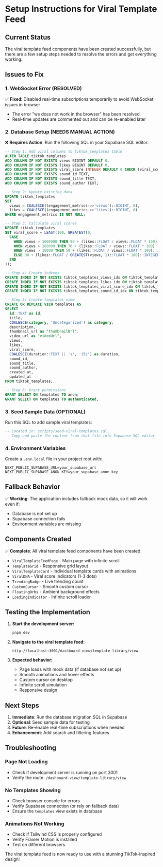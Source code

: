# Setup Instructions for Viral Template Feed

## Current Status
The viral template feed components have been created successfully, but there are a few setup steps needed to resolve the errors and get everything working.

## Issues to Fix

### 1. WebSocket Error (RESOLVED)
✅ **Fixed**: Disabled real-time subscriptions temporarily to avoid WebSocket issues in browser
- The error "ws does not work in the browser" has been resolved
- Real-time updates are commented out and can be re-enabled later

### 2. Database Setup (NEEDS MANUAL ACTION)
❌ **Requires Action**: Run the following SQL in your Supabase SQL editor:

```sql
-- Step 1: Add viral columns to tiktok_templates table
ALTER TABLE tiktok_templates 
ADD COLUMN IF NOT EXISTS views BIGINT DEFAULT 0,
ADD COLUMN IF NOT EXISTS likes BIGINT DEFAULT 0,
ADD COLUMN IF NOT EXISTS viral_score INTEGER DEFAULT 0 CHECK (viral_score >= 0 AND viral_score <= 100),
ADD COLUMN IF NOT EXISTS sound_id TEXT,
ADD COLUMN IF NOT EXISTS sound_title TEXT,
ADD COLUMN IF NOT EXISTS sound_author TEXT;

-- Step 2: Update existing data
UPDATE tiktok_templates 
SET 
  views = COALESCE((engagement_metrics->>'views')::BIGINT, 0),
  likes = COALESCE((engagement_metrics->>'likes')::BIGINT, 0)
WHERE engagement_metrics IS NOT NULL;

-- Step 3: Calculate viral scores
UPDATE tiktok_templates 
SET viral_score = LEAST(100, GREATEST(0, 
  CASE 
    WHEN views > 1000000 THEN 90 + (likes::FLOAT / views::FLOAT * 100)::INTEGER / 10
    WHEN views > 100000 THEN 70 + (likes::FLOAT / views::FLOAT * 100)::INTEGER / 3
    WHEN views > 10000 THEN 50 + (likes::FLOAT / views::FLOAT * 100)::INTEGER / 5
    ELSE 30 + (likes::FLOAT / GREATEST(views, 1)::FLOAT * 100)::INTEGER / 10
  END
));

-- Step 4: Create indexes
CREATE INDEX IF NOT EXISTS tiktok_templates_views_idx ON tiktok_templates(views DESC);
CREATE INDEX IF NOT EXISTS tiktok_templates_likes_idx ON tiktok_templates(likes DESC);
CREATE INDEX IF NOT EXISTS tiktok_templates_viral_score_idx ON tiktok_templates(viral_score DESC);
CREATE INDEX IF NOT EXISTS tiktok_templates_sound_id_idx ON tiktok_templates(sound_id);

-- Step 5: Create templates view
CREATE OR REPLACE VIEW templates AS
SELECT 
  id::TEXT as id,
  title,
  COALESCE(category, 'Uncategorized') as category,
  description,
  thumbnail_url as "thumbnailUrl",
  video_url as "videoUrl", 
  views,
  likes,
  viral_score,
  COALESCE(duration::TEXT || 's', '15s') as duration,
  sound_id,
  sound_title,
  sound_author,
  created_at,
  updated_at
FROM tiktok_templates;

-- Step 6: Grant permissions
GRANT SELECT ON templates TO anon;
GRANT SELECT ON templates TO authenticated;
```

### 3. Seed Sample Data (OPTIONAL)
Run this SQL to add sample viral templates:

```sql
-- Located in: scripts/seed-viral-templates.sql
-- Copy and paste the content from that file into Supabase SQL editor
```

### 4. Environment Variables
Create a `.env.local` file in your project root with:

```env
NEXT_PUBLIC_SUPABASE_URL=your_supabase_url
NEXT_PUBLIC_SUPABASE_ANON_KEY=your_supabase_anon_key
```

## Fallback Behavior
✅ **Working**: The application includes fallback mock data, so it will work even if:
- Database is not set up
- Supabase connection fails
- Environment variables are missing

## Components Created
✅ **Complete**: All viral template feed components have been created:

- `ViralTemplateFeedPage` - Main page with infinite scroll
- `TemplateGrid` - Responsive grid layout
- `ViralTemplateCard` - Individual template cards with animations
- `ViralDNA` - Viral score indicators (1-3 dots)
- `TrendingBadge` - Live trending count
- `CustomCursor` - Smooth custom cursor
- `FloatingOrbs` - Ambient background effects
- `LoadingIndicator` - Infinite scroll loader

## Testing the Implementation

1. **Start the development server:**
   ```bash
   pnpm dev
   ```

2. **Navigate to the viral template feed:**
   ```
   http://localhost:3001/dashboard-view/template-library/view
   ```

3. **Expected behavior:**
   - Page loads with mock data (if database not set up)
   - Smooth animations and hover effects
   - Custom cursor on desktop
   - Infinite scroll simulation
   - Responsive design

## Next Steps

1. **Immediate**: Run the database migration SQL in Supabase
2. **Optional**: Seed sample data for testing
3. **Future**: Re-enable real-time subscriptions when needed
4. **Enhancement**: Add search and filtering features

## Troubleshooting

### Page Not Loading
- Check if development server is running on port 3001
- Verify the route: `/dashboard-view/template-library/view`

### No Templates Showing
- Check browser console for errors
- Verify Supabase connection (or rely on fallback data)
- Ensure the `templates` view exists in database

### Animations Not Working
- Check if Tailwind CSS is properly configured
- Verify Framer Motion is installed
- Test on different browsers

The viral template feed is now ready to use with a stunning TikTok-inspired design! 